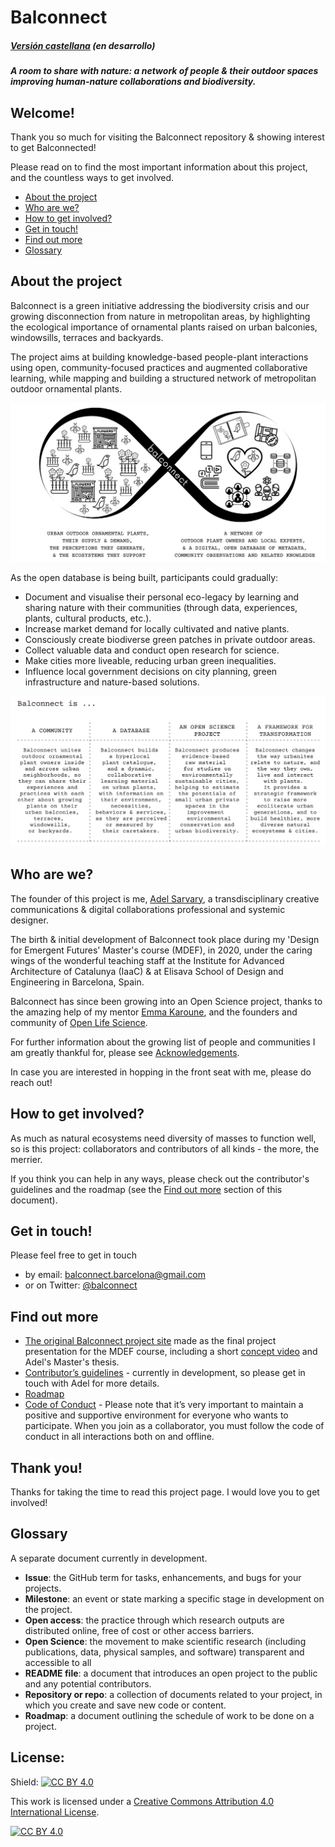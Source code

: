 # Balconnect
##### [Versión castellana](https://github.com/adelsarvary/Balconnect/blob/main/SPANISH/README_SPA.md) (en desarrollo)


***A room to share with nature: a network of people & their outdoor spaces improving human-nature collaborations and biodiversity.***


## Welcome!

Thank you so much for visiting the Balconnect repository & showing interest to get Balconnected!

Please read on to find the most important information about this project, and the countless ways to get involved.

- [About the project](#about-the-project)
- [Who are we?](#who-are-we)
- [How to get involved?](#how-to-get-involved)
- [Get in touch!](#get-in-touch)
- [Find out more](#find-out-more)
- [Glossary](#glossary)

## **About the project**

Balconnect is a green initiative addressing the biodiversity crisis and our growing disconnection from nature in metropolitan areas, by highlighting the ecological importance of ornamental plants raised on urban balconies, windowsills, terraces and backyards.

The project aims at building knowledge-based people-plant interactions using open, community-focused practices and augmented collaborative learning, while mapping and building a structured network of metropolitan outdoor ornamental plants. 

![readme_img_loop.png](https://github.com/adelsarvary/Balconnect/blob/main/images/readme_img_loop.png)

As the open database is being built, participants could gradually:

* Document and visualise their personal eco-legacy by learning and sharing nature with their communities (through data, experiences, plants, cultural products, etc.).
* Increase market demand for locally cultivated and native plants.
* Consciously create biodiverse green patches in private outdoor areas.
* Collect valuable data and conduct open research for science.
* Make cities more liveable, reducing urban green inequalities.
* Influence local government decisions on city planning, green infrastructure and nature-based solutions.

![readme_img_definition.png](https://github.com/adelsarvary/Balconnect/blob/main/images/readme_img_definition.png)

## **Who are we?**

The founder of this project is me, [Adel Sarvary](https://adelsarvary.github.io/), a transdisciplinary creative communications & digital collaborations professional and systemic designer. 

The birth & initial development of Balconnect took place during my 'Design for Emergent Futures' Master's course (MDEF), in 2020, under the caring wings of the wonderful teaching staff at the Institute for Advanced Architecture of Catalunya (IaaC) & at Elisava School of Design and Engineering in Barcelona, Spain.

Balconnect has since been growing into an Open Science project, thanks to the amazing help of my mentor [Emma Karoune](https://github.com/EKaroune), and the founders and community of [Open Life Science](https://github.com/open-life-science).

For further information about the growing list of people and communities I am greatly thankful for, please see [Acknowledgements](https://github.com/adelsarvary/Balconnect/blob/main/Acknowledgements.md).

In case you are interested in hopping in the front seat with me, please do reach out!

## **How to get involved?**

As much as natural ecosystems need diversity of masses to function well, so is this project: collaborators and contributors of all kinds - the more, the merrier.

If you think you can help in any ways, please check out the contributor's guidelines and the roadmap (see the [Find out more](#find-out-more) section of this document).

## **Get in touch!**

Please feel free to get in touch 
* by email: balconnect.barcelona@gmail.com 
* or on Twitter: [@balconnect](https://twitter.com/balconnect)

## **Find out more**

* [The original Balconnect project site](https://adelsarvary.gitlab.io/adel.sarvary/balconnect) made as the final project presentation for the MDEF course, including a short [concept video](https://www.youtube.com/watch?v=i-nucCHKd80&feature=emb_title) and Adel's Master's thesis.
* [Contributor’s guidelines](https://github.com/adelsarvary/Balconnect/blob/main/Contributors_Guidelines.md) - currently in development, so please get in touch with Adel for more details.
* [Roadmap](https://github.com/adelsarvary/Balconnect/blob/main/Roadmap.md)
* [Code of Conduct](https://github.com/adelsarvary/Balconnect/blob/main/CODE_OF_CONDUCT.md) - Please note that it’s very important to maintain a positive and supportive environment for everyone who wants to participate. When you join as a collaborator, you must follow the code of conduct in all interactions both on and offline.

## Thank you!

Thanks for taking the time to read this project page. I would love you to get involved!

## **Glossary**

A separate document currently in development.

* **Issue**: the GitHub term for tasks, enhancements, and bugs for your projects.
* **Milestone**: an event or state marking a specific stage in development on the project.
* **Open access**: the practice through which research outputs are distributed online, free of cost or other access barriers. 
* **Open Science**: the movement to make scientific research (including publications, data, physical samples, and software) transparent and accessible to all
* **README file**: a document that introduces an open project to the public and any potential contributors.
* **Repository or repo**: a collection of documents related to your project, in which you create and save new code or content.
* **Roadmap**: a document outlining the schedule of work to be done on a project.

## **License**:
Shield: [![CC BY 4.0][cc-by-shield]][cc-by]

This work is licensed under a
[Creative Commons Attribution 4.0 International License][cc-by].

[![CC BY 4.0][cc-by-image]][cc-by]

[cc-by]: http://creativecommons.org/licenses/by/4.0/
[cc-by-image]: https://i.creativecommons.org/l/by/4.0/88x31.png
[cc-by-shield]: https://img.shields.io/badge/License-CC%20BY%204.0-lightgrey.svg

